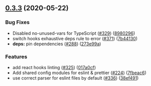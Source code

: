 ## [0.3.3](http://github.com/Codecademy/client-modules/packages/eslint-config/compare/@codecademy/eslint-config@0.3.3...@codecademy/eslint-config@0.3.3) (2020-05-22)


### Bug Fixes

* Disabled no-unused-vars for TypeScript ([#329](http://github.com/Codecademy/client-modules/packages/eslint-config/issues/329)) ([8980296](http://github.com/Codecademy/client-modules/packages/eslint-config/commit/89802963cb41307dedaf1f9d5a18fda2ba5e3cc9))
* switch hooks exhaustive deps rule to error ([#371](http://github.com/Codecademy/client-modules/packages/eslint-config/issues/371)) ([7b44130](http://github.com/Codecademy/client-modules/packages/eslint-config/commit/7b44130d23863ba812c5e99a1942a9aed88cdd23))
* **deps:** pin dependencies ([#288](http://github.com/Codecademy/client-modules/packages/eslint-config/issues/288)) ([273e99a](http://github.com/Codecademy/client-modules/packages/eslint-config/commit/273e99a6d677ce70185b318deb30e82d3b7b44ba))


### Features

* add react hooks linting ([#325](http://github.com/Codecademy/client-modules/packages/eslint-config/issues/325)) ([017a0cf](http://github.com/Codecademy/client-modules/packages/eslint-config/commit/017a0cf9743a462b3e493637cf8893252268acad))
* Add shared config modules for eslint & prettier ([#224](http://github.com/Codecademy/client-modules/packages/eslint-config/issues/224)) ([7fbeac6](http://github.com/Codecademy/client-modules/packages/eslint-config/commit/7fbeac653543741010003d5fce81cf6bdb1b9291))
* use correct parser for eslint files by default ([#336](http://github.com/Codecademy/client-modules/packages/eslint-config/issues/336)) ([38ef491](http://github.com/Codecademy/client-modules/packages/eslint-config/commit/38ef4919fc6934c8c02ffbb4a4341eec66d2ef49))



